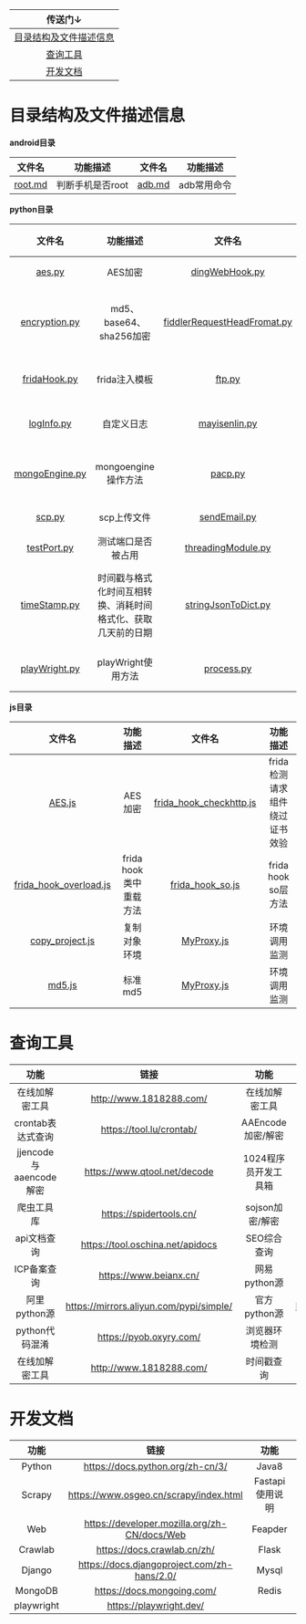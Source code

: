 |传送门↓|
|:-----:|
|[目录结构及文件描述信息](#目录结构及文件描述信息)|
|[查询工具](#查询工具)|
|[开发文档](#开发文档)|
# 


# 目录结构及文件描述信息


**android目录**

|文件名|功能描述|文件名|功能描述
|:-----:|:-----:|:-----:|:-----:|
|[root.md](android/root.md)|判断手机是否root|[adb.md](android/adb.md)|adb常用命令|

**python目录**

|文件名|功能描述|文件名|功能描述|
|:-----:|:-----:|:-----:|:-----:|
|[aes.py](python/aes.py)|AES加密|[dingWebHook.py](python/dingWebHook.py)|钉钉群发消息|
|[encryption.py](python/encryption.py)|md5、base64、sha256加密|[fiddlerRequestHeadFromat.py](python/fiddlerRequestHeadFromat.py)|fiddler请求头转换成json格式|
|[fridaHook.py](python/fridaHook.py)|frida注入模板|[ftp.py](python/ftp.py)|ftp上传、下载文件|
|[logInfo.py](python/logInfo.py)|自定义日志|[mayisenlin.py](python/mayisenlin.py)|蚂蚁森林物理工具|
|[mongoEngine.py](python/mongoEngine.py)|mongoengine操作方法|[pacp.py](python/pacp.py)|分析pacp包请求内容|
|[scp.py](python/scp.py)|scp上传文件|[sendEmail.py](python/sendEmail.py)|发送邮件|
|[testPort.py](python/testPort.py)|测试端口是否被占用|[threadingModule.py](python/threadingModule.py)|多线程|
|[timeStamp.py](python/timeStamp.py)|时间戳与格式化时间互相转换、消耗时间格式化、获取几天前的日期|[stringJsonToDict.py](python/stringJsonToDict.py)|字符串格式json转换成python字典|
|[playWright.py](python/playWright.py)|playWright使用方法|[process.py](python/process.py)|协程、多进程+协程|

**js目录**

|文件名|功能描述|文件名|功能描述
|:-----:|:-----:|:-----:|:-----:|
|[AES.js](js/AES.js)|AES加密|[frida_hook_checkhttp.js](js/frida_hook_checkhttp.js)|frida 检测请求组件绕过证书效验|
|[frida_hook_overload.js](js/frida_hook_overload.js)|frida hook类中重载方法|[frida_hook_so.js](js/frida_hook_so.js)|frida hook so层方法|
|[copy_project.js](js/copy_project.js)|复制对象环境|[MyProxy.js](js/MyProxy.js)|环境调用监测|
|[md5.js](js/md5.js)|标准md5|[MyProxy.js](js/MyProxy.js)|环境调用监测|


# 查询工具

|功能|链接|功能|链接|
|:-----:|:-----:|:-----:|:-----:|
|在线加解密工具|http://www.1818288.com/|在线加解密工具|https://gchq.github.io/CyberChef/|
|crontab表达式查询|https://tool.lu/crontab/|AAEncode加密/解密|http://www.atoolbox.net/Tool.php?Id=703|
|jjencode与aaencode解密|https://www.qtool.net/decode|1024程序员开发工具箱 |https://1024tools.com/|
|爬虫工具库|https://spidertools.cn/|sojson加密/解密|http://js.huojb.com/|
|api文档查询|https://tool.oschina.net/apidocs|SEO综合查询|https://www.aizhan.com/cha/|
|ICP备案查询|https://www.beianx.cn/|网易python源|https://mirrors.163.com/pypi/simple/|
|阿里python源|https://mirrors.aliyun.com/pypi/simple/|官方python源|https://mirrors.aliyun.com/pypi/simple/|
|python代码混淆|https://pyob.oxyry.com/|浏览器环境检测|https://bot.sannysoft.com/|
|在线加解密工具|http://www.1818288.com/|时间戳查询|https://tool.lu/timestamp/|

# 开发文档

|功能|链接|功能|链接|
|:-----:|:-----:|:-----:|:-----:|
|Python|https://docs.python.org/zh-cn/3/|Java8|https://www.matools.com/api/java8|
|Scrapy|https://www.osgeo.cn/scrapy/index.html|Fastapi使用说明|https://www.jianshu.com/nb/39726436|
|Web|https://developer.mozilla.org/zh-CN/docs/Web|Feapder|https://boris-code.gitee.io/feapder/|
|Crawlab|https://docs.crawlab.cn/zh/|Flask|https://dormousehole.readthedocs.io/en/latest/|
|Django|https://docs.djangoproject.com/zh-hans/2.0/|Mysql|https://www.mysqlzh.com/|
|MongoDB|https://docs.mongoing.com/|Redis|http://www.redis.cn/documentation.html|
|playwright|https://playwright.dev/|

